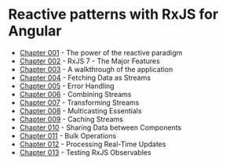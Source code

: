 # Reactive patterns with RxJS for Angular

- [Chapter 001](Chapter_001.md) - The power of the reactive paradigm
- [Chapter 002](Chapter_002.md) - RxJS 7 - The Major Features
- [Chapter 003](Chapter_003-4.md) -  A walkthrough of the application 
- [Chapter 004](Chapter_003-4.md) - Fetching Data as Streams 
- [Chapter 005](Chapter_005.md) - Error Handling 
- [Chapter 006](Chapter_006-7.md) - Combining Streams
- [Chapter 007](Chapter_006-7.md) - Transforming Streams
- [Chapter 008](Chapter_008.md) - Multicasting Essentials
- [Chapter 009](Chapter_009.md) - Caching Streams
- [Chapter 010](Chapter_010-11.md) - Sharing Data between Components
- [Chapter 011](Chapter_010-11.md) - Bulk Operations
- [Chapter 012](Chapter_012.md) - Processing Real-Time Updates
- [Chapter 013](Chapter_013.md) - Testing RxJS Observables